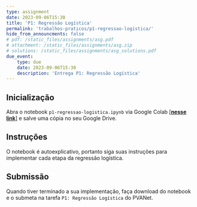 ```yaml
---
type: assignment
date: 2023-09-06T15:30
title: 'P1: Regressão Logística'
permalink: 'trabalhos-praticos/p1-regressao-logistica/'
hide_from_announcments: false
# pdf: /static_files/assignments/asg.pdf
# attachment: /static_files/assignments/asg.zip
# solutions: /static_files/assignments/asg_solutions.pdf
due_event: 
    type: due
    date: 2023-09-06T15:30
    description: 'Entrega P1: Regressão Logística'
---
```


## Inicialização

Abra o notebook `p1-regressao-logistica.ipynb` via Google Colab [[**nesse link**]](https://colab.research.google.com/drive/1_bp8jdl4-3MFekesdgVuQiV_nzZuaVE9?usp=sharing) e salve uma cópia no seu Google Drive.

## Instruções

O notebook é autoexplicativo, portanto siga suas instruções para implementar cada etapa da regressão logística. 

## Submissão

Quando tiver terminado a sua implementação, faça download do notebook e o submeta na tarefa `P1: Regressão Logística` do PVANet.